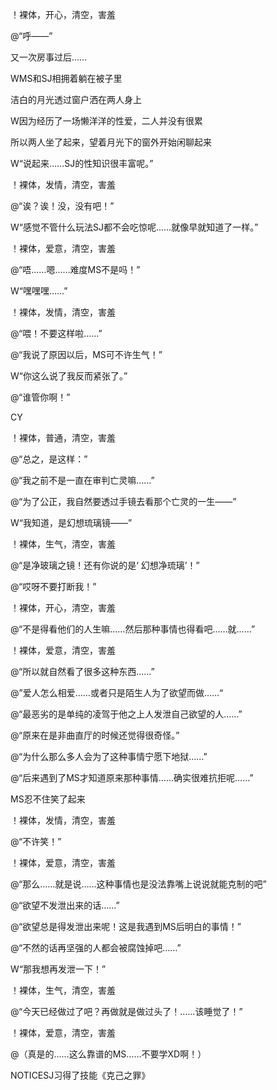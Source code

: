 ！裸体，开心，清空，害羞

@“呼——”

又一次房事过后……

WMS和SJ相拥着躺在被子里

洁白的月光透过窗户洒在两人身上

W因为经历了一场懒洋洋的性爱，二人并没有很累

所以两人坐了起来，望着月光下的窗外开始闲聊起来

W“说起来……SJ的性知识很丰富呢。”

！裸体，发情，清空，害羞

@“诶？诶！没，没有吧！”

W“感觉不管什么玩法SJ都不会吃惊呢……就像早就知道了一样。”

！裸体，爱意，清空，害羞

@“唔……嗯……难度MS不是吗！”

W“嘿嘿嘿……”

！裸体，发情，清空，害羞

@“喂！不要这样啦……”

@“我说了原因以后，MS可不许生气！”

W“你这么说了我反而紧张了。”

@“谁管你啊！”

CY

！裸体，普通，清空，害羞

@“总之，是这样：”

@“我之前不是一直在审判亡灵嘛……”

@“为了公正，我自然要透过手镜去看那个亡灵的一生——”

W“我知道，是幻想琉璃镜——”

！裸体，生气，清空，害羞

@“是净玻璃之镜！还有你说的是‘ 幻想净琉璃’！”

@“哎呀不要打断我！”

！裸体，开心，清空，害羞

@“不是得看他们的人生嘛……然后那种事情也得看吧……就……”

！裸体，爱意，清空，害羞

@“所以就自然看了很多这种东西……”

@”爱人怎么相爱……或者只是陌生人为了欲望而做……“

@“最恶劣的是单纯的凌驾于他之上人发泄自己欲望的人……”

@“原来在是非曲直厅的时候还觉得很奇怪。”

@“为什么那么多人会为了这种事情宁愿下地狱……”

@“后来遇到了MS才知道原来那种事情……确实很难抗拒呢……”

MS忍不住笑了起来

！裸体，发情，清空，害羞

@“不许笑！”

！裸体，爱意，清空，害羞

@“那么……就是说……这种事情也是没法靠嘴上说说就能克制的吧”

@“欲望不发泄出来的话……”

@“欲望总是得发泄出来呢！这是我遇到MS后明白的事情！”

@“不然的话再坚强的人都会被腐蚀掉吧……”

W“那我想再发泄一下！”

！裸体，生气，清空，害羞

@“今天已经做过了吧？再做就是做过头了！……该睡觉了！”

！裸体，爱意，清空，害羞

@（真是的……这么靠谱的MS……不要学XD啊！）

NOTICESJ习得了技能《克己之罪》